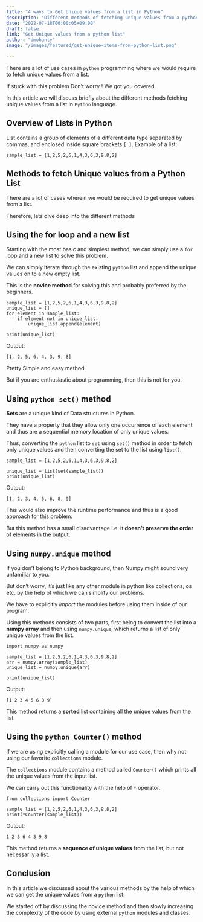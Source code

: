 ```yaml
---
title: "4 ways to Get Unique values from a list in Python"
description: "Different methods of fetching unique values from a python list"
date: "2022-07-18T00:00:05+09:00"
draft: false
link: "Get Unique values from a python list"
author: "dmohanty"
image: "/images/featured/get-unique-items-from-python-list.png"

---
```


There are a lot of use cases in `python` programming where we would require to fetch unique values from a list.

If stuck with this problem  Don’t worry ! We got you covered.

In this article we will discuss briefly about the different methods fetching unique values from a list in `Python` language.

## Overview of Lists in Python

List contains a group of elements of a different data type separated by commas, and enclosed inside square brackets `[ ]`. 
Example of a list:

```
sample_list = [1,2,5,2,6,1,4,3,6,3,9,8,2]
```

## Methods to fetch Unique values from a Python List

There are a lot of cases wherein we would be required to get unique values from a list.

Therefore, lets dive deep into the different methods

## Using the for loop and a new list

Starting with the most basic and simplest method, we can simply use a `for` loop and a new list to solve this problem.

We can simply iterate through the existing `python` list and append the unique values on to a new empty list.

This is the **novice method** for solving this and probably preferred by the beginners.

```
sample_list = [1,2,5,2,6,1,4,3,6,3,9,8,2]
unique_list = []
for element in sample_list:
    if element not in unique_list:
        unique_list.append(element)

print(unique_list)
```
Output:
```
[1, 2, 5, 6, 4, 3, 9, 8]
```

Pretty Simple and easy method.

But if you are enthusiastic about programming, then this is not for you.

## Using `python set()` method

**Sets** are a unique kind of Data structures in Python.

They have a property that they allow only one occurrence of each element and thus are a sequential memory location of only unique values.

Thus, converting the `python` list to `set` using `set()` method in order to fetch only unique values and then converting the set to the list using `list()`.

```
sample_list = [1,2,5,2,6,1,4,3,6,3,9,8,2]

unique_list = list(set(sample_list))
print(unique_list)
```
Output:
```
[1, 2, 3, 4, 5, 6, 8, 9]
```

This would also improve the runtime performance and thus is a good approach for this problem.

But this method has a small disadvantage i.e. it **doesn’t preserve the order** of elements in the output.

## Using `numpy.unique` method

If you don’t belong to Python background, then Numpy might sound very unfamiliar to you.

But don’t worry, it’s just like any other module in python like collections, os etc. by the help of which we can simplify our problems.

We have to explicitly *import* the modules before using them inside of our program.

Using this methods consists of two parts, first being to convert the list into a **numpy array** and then using `numpy.unique`, which returns a list of only unique values from the list.

```
import numpy as numpy

sample_list = [1,2,5,2,6,1,4,3,6,3,9,8,2]
arr = numpy.array(sample_list)
unique_list = numpy.unique(arr)

print(unique_list)
```
Output:
```
[1 2 3 4 5 6 8 9]
```

This method returns a **sorted** list containing all the unique values from the list.

## Using the `python Counter()` method

If we are using explicitly calling a module for our use case, then why not using our favorite `collections` module.

The `collections` module contains a method called `Counter()` which prints all the unique values from the input list.

We can carry out this functionality with the help of `*` operator.

```
from collections import Counter

sample_list = [1,2,5,2,6,1,4,3,6,3,9,8,2]
print(*Counter(sample_list))
```
Output:
```
1 2 5 6 4 3 9 8
```

This method returns a **sequence of unique values** from the list, but not necessarily a list.

## Conclusion

In this article we discussed about the various methods by the help of which we can get the unique values from a `python` list.

We started off by discussing the novice method and then slowly increasing the complexity of the code by using external `python` modules and classes.